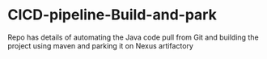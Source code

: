 # CICD-pipeline-Build-and-park
Repo has details of automating the Java code pull from Git and building the project using maven and parking it on Nexus artifactory
